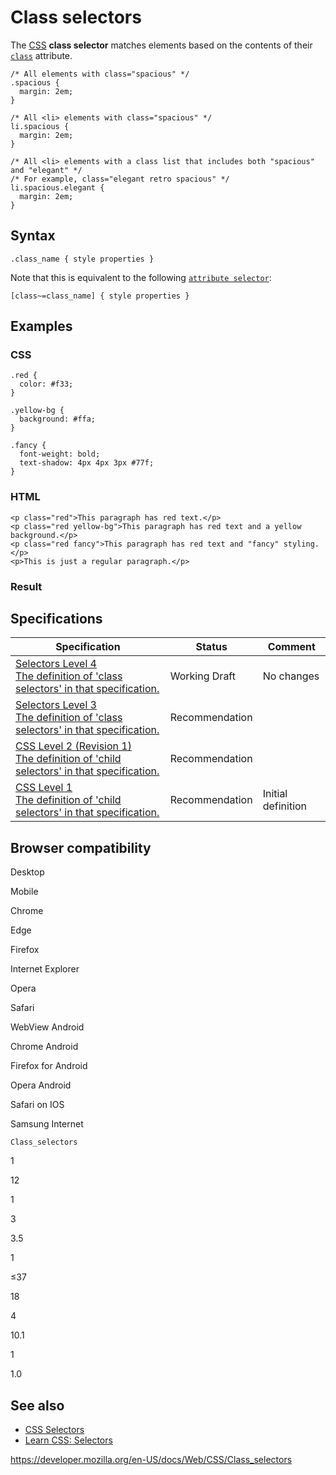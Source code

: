 # Class selectors

The [CSS](https://developer.mozilla.org/en-US/docs/Web/CSS) **class selector** matches elements based on the contents of their [`class`](https://developer.mozilla.org/en-US/docs/Web/HTML/Global_attributes#attr-class) attribute.

    /* All elements with class="spacious" */
    .spacious {
      margin: 2em;
    }

    /* All <li> elements with class="spacious" */
    li.spacious {
      margin: 2em;
    }

    /* All <li> elements with a class list that includes both "spacious" and "elegant" */
    /* For example, class="elegant retro spacious" */
    li.spacious.elegant {
      margin: 2em;
    }

## Syntax

    .class_name { style properties }

Note that this is equivalent to the following [`attribute selector`](attribute_selectors):

    [class~=class_name] { style properties }

## Examples

### CSS

    .red {
      color: #f33;
    }

    .yellow-bg {
      background: #ffa;
    }

    .fancy {
      font-weight: bold;
      text-shadow: 4px 4px 3px #77f;
    }

### HTML

    <p class="red">This paragraph has red text.</p>
    <p class="red yellow-bg">This paragraph has red text and a yellow background.</p>
    <p class="red fancy">This paragraph has red text and "fancy" styling.</p>
    <p>This is just a regular paragraph.</p>

### Result

## Specifications

<table><thead><tr class="header"><th>Specification</th><th>Status</th><th>Comment</th></tr></thead><tbody><tr class="odd"><td><a href="https://drafts.csswg.org/selectors-4/#class-html">Selectors Level 4<br />
<span class="small">The definition of 'class selectors' in that specification.</span></a></td><td><span class="spec-wd">Working Draft</span></td><td>No changes</td></tr><tr class="even"><td><a href="https://drafts.csswg.org/selectors-3/#class-html">Selectors Level 3<br />
<span class="small">The definition of 'class selectors' in that specification.</span></a></td><td><span class="spec-rec">Recommendation</span></td><td></td></tr><tr class="odd"><td><a href="https://www.w3.org/TR/CSS2/selector.html#class-html">CSS Level 2 (Revision 1)<br />
<span class="small">The definition of 'child selectors' in that specification.</span></a></td><td><span class="spec-rec">Recommendation</span></td><td></td></tr><tr class="even"><td><a href="https://www.w3.org/TR/CSS1/#class-as-selector">CSS Level 1<br />
<span class="small">The definition of 'child selectors' in that specification.</span></a></td><td><span class="spec-rec">Recommendation</span></td><td>Initial definition</td></tr></tbody></table>

## Browser compatibility

Desktop

Mobile

Chrome

Edge

Firefox

Internet Explorer

Opera

Safari

WebView Android

Chrome Android

Firefox for Android

Opera Android

Safari on IOS

Samsung Internet

`Class_selectors`

1

12

1

3

3.5

1

≤37

18

4

10.1

1

1.0

## See also

- [CSS Selectors](css_selectors)
- [Learn CSS: Selectors](https://developer.mozilla.org/en-US/docs/Learn/CSS/Building_blocks/Selectors)

<a href="https://developer.mozilla.org/en-US/docs/Web/CSS/Class_selectors" class="_attribution-link">https://developer.mozilla.org/en-US/docs/Web/CSS/Class_selectors</a>
